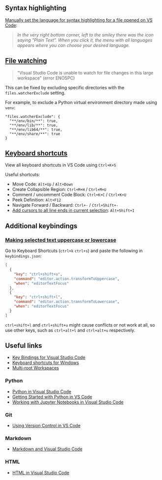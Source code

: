 ## Syntax highlighting

[Manually set the language for syntax highlighting for a file opened on VS Code](https://stackoverflow.com/a/30776845):

> *In the very right bottom corner, left to the smiley there was the icon saying "Plain Text". When you click it, the menu with all languages appears where you can choose your desired language.*

## [File watching](https://code.visualstudio.com/docs/setup/linux#_visual-studio-code-is-unable-to-watch-for-file-changes-in-this-large-workspace-error-enospc)

> "Visual Studio Code is unable to watch for file changes in this large workspace" (error ENOSPC)

This can be fixed by excluding specific directories with the `files.watcherExclude` setting.

For example, to exclude a Python virtual environment directory made using `venv`:

```jsonc
"files.watcherExclude": {
  "**/env/bin/**": true,
  "**/env/lib/**": true,
  "**/env/lib64/**": true,
  "**/env/share/**": true
}
```

## [Keyboard shortcuts](https://vslive.com/Blogs/News-and-Tips/2015/04/5-VS-Keyboard-Shortcuts.aspx)

View all keyboard shortcuts in VS Code using `Ctrl+K+S`

Useful shortcuts:

- Move Code: `Alt+Up` / `Alt+Down`
- Create Collapsible Region: `Ctrl+M+H` / `Ctrl+M+U`
- Comment / uncomment Code Block: `Ctrl+K+C` / `Ctrl+K+U`
- Peek Definition: `Alt+F12`
- Navigate Forward / Backward: `Ctrl+-` / `Ctrl+Shift+-`
- [Add cursors to all line ends in current selection](https://stackoverflow.com/a/46244456): `Alt+Shift+I`

## Additional keybindings

### [Making selected text uppercase or lowercase](https://stackoverflow.com/a/41688564)

Go to Keyboard Shortcuts (`ctrl+k` `ctrl+s`) and paste the following in `keybindings.json`:

```json
[
  {
    "key": "ctrl+shift+u",
    "command": "editor.action.transformToUppercase",
    "when": "editorTextFocus"
  },
  {
    "key": "ctrl+shift+l",
    "command": "editor.action.transformToLowercase",
    "when": "editorTextFocus"
  }
]
```

`ctrl+shift+l` and `ctrl+shift+u` might cause conflicts or not work at all, so use other keys, such as `ctrl+alt+l` and `ctrl+alt+u` respectively.

## Useful links

- [Key Bindings for Visual Studio Code](https://code.visualstudio.com/docs/getstarted/keybindings)
- [Keyboard shortcuts for Windows](https://code.visualstudio.com/shortcuts/keyboard-shortcuts-windows.pdf)
- [Multi-root Workspaces](https://code.visualstudio.com/docs/editor/multi-root-workspaces)

### Python

- [Python in Visual Studio Code](https://code.visualstudio.com/docs/languages/python#_install-python-and-the-python-extension)
- [Getting Started with Python in VS Code](https://code.visualstudio.com/docs/python/python-tutorial)
- [Working with Jupyter Notebooks in Visual Studio Code](https://code.visualstudio.com/docs/datascience/jupyter-notebooks)

### Git

- [Using Version Control in VS Code](https://code.visualstudio.com/docs/sourcecontrol/overview)

### Markdown

- [Markdown and Visual Studio Code](https://code.visualstudio.com/docs/languages/markdown)

### HTML

- [HTML in Visual Studio Code](https://code.visualstudio.com/docs/languages/html)

